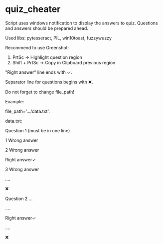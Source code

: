 # quiz_cheater
Script uses windows notification to display the answers to quiz. Questions and answers should be prepared ahead.

Used libs: pytesseract, PIL, win10toast, fuzzywuzzy

Recommend to use Greenshot:
  1. PrtSc -> Highlight question region
  2. Shift + PrtSc -> Copy in Clipboard previous region

"Right answer" line ends with ✓.

Separator line for questions begins with ❌.

Do not forget to change file_path!

Example:

file_path='.../data.txt'.

data.txt:

  Question 1 (must be in one line)
  
  1 Wrong answer
  
  2 Wrong answer
  
  Right answer✓
  
  3 Wrong answer
  
  ....
  
  ❌
  
  Question 2 ...
  
  ....
  
  Right answer✓
  
  ....
  
  ❌
